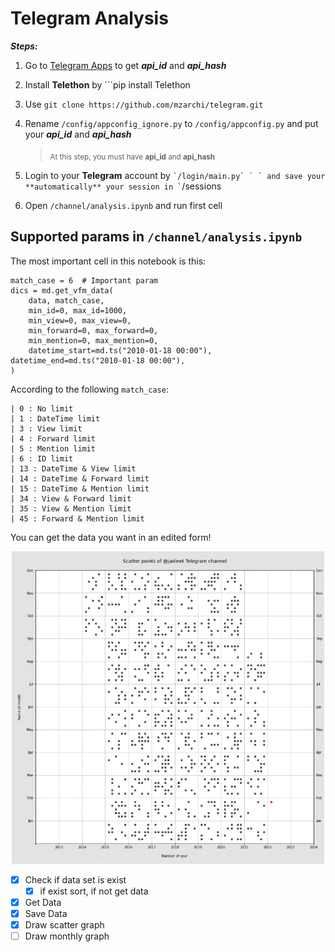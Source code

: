 # Telegram Analysis

***Steps:***
1. Go to [Telegram Apps](https://my.telegram.org/auth?to=apps) to get **_api_id_** and **_api_hash_**

2. Install **Telethon** by ```pip install Telethon


3. Use ```git clone https://github.com/mzarchi/telegram.git```

4. Rename ```/config/appconfig_ignore.py``` to ```/config/appconfig.py``` and put your **_api_id_** and **_api_hash_**
    > <sub>At this step, you must have **api_id** and **api_hash**</sub>

5. Login to your **Telegram** account by `` `/login/main.py` ` ` and save your **automatically** your session in ` ``/sessions

6. Open ```/channel/analysis.ipynb``` and run first cell

## Supported params in ```/channel/analysis.ipynb```
The most important cell in this notebook is this:
```
match_case = 6  # Important param
dics = md.get_vfm_data(
    data, match_case,
    min_id=0, max_id=1000,
    min_view=0, max_view=0,
    min_forward=0, max_forward=0,
    min_mention=0, max_mention=0,
    datetime_start=md.ts("2010-01-18 00:00"), datetime_end=md.ts("2010-01-18 00:00"),
)

``` 
According to the following ```match_case```:
```
| 0 : No limit
| 1 : DateTime limit
| 3 : View limit
| 4 : Forward limit
| 5 : Mention limit
| 6 : ID limit
| 13 : DateTime & View limit
| 14 : DateTime & Forward limit
| 15 : DateTime & Mention limit
| 34 : View & Forward limit
| 35 : View & Mention limit
| 45 : Forward & Mention limit
```
You can get the data you want in an edited form!
<p align="center">
<img src="./assets/images/plot-1.jpg" width="500" height="500">
</p>

* [x] Check if data set is exist
    - [x] if exist sort, if not get data
* [x] Get Data
* [x] Save Data
* [x] Draw scatter graph
* [ ] Draw monthly graph
